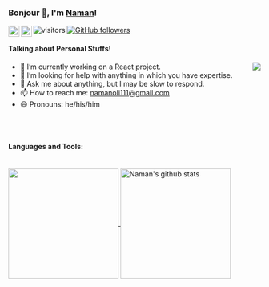 ### Bonjour 👋, I'm [Naman](https://namanoli.wordpress.com/)!

<a href="https://twitter.com/Oli_Naman">
  <img align="left" alt="Naman's Twitter" width="22px" src="https://cdn.jsdelivr.net/npm/simple-icons@v3/icons/twitter.svg" />
</a>
<a href="https://www.linkedin.com/in/naman-oli-01627518b/">
  <img align="left" alt="Naman's Linkdein" width="22px" src="https://cdn.jsdelivr.net/npm/simple-icons@v3/icons/linkedin.svg" />
</a>

![visitors](https://visitor-badge.laobi.icu/badge?page_id=NamanOli.NamanOli)
[![GitHub followers](https://img.shields.io/github/followers/NamanOli.svg?style=social&label=Follow)](https://github.com/NamanOli?tab=followers)

#### Talking about Personal Stuffs!

<img src='https://tenor.com/view/coding-typing-pc-laptop-power-gif-21599707' align='right'>

- 🔭 I’m currently working on a React project.
- 🤔 I’m looking for help with anything in which you have expertise.
- 💬 Ask me about anything, but I may be slow to respond.
- 📫 How to reach me: namanoli111@gmail.com
- 😄 Pronouns: he/his/him

</br>

<br>

#### Languages and Tools:


<br>
<a href="https://github.com/NamanOli">
  <img align="center" src="https://github-readme-stats.vercel.app/api/top-langs/?username=NamanOli&theme=dark&hide_langs_below=1" height="220px"/>
</a>
<a href="https://github.com/NamanOli">
 <img align="center" src="https://github-readme-stats.vercel.app/api?username=NamanOli&show_icons=true&theme=dark&line_height=27" alt="Naman's github stats" height="220px" />
</a>

